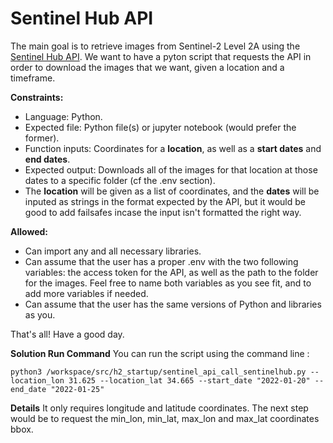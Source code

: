 # Sentinel Hub API

The main goal is to retrieve images from Sentinel-2 Level 2A using the [Sentinel Hub API](https://www.sentinel-hub.com/). We want to have a pyton script that requests the API in order to download the images that we want, given a location and a timeframe.

**Constraints:**

- Language: Python.
- Expected file: Python file(s) or jupyter notebook (would prefer the former).
- Function inputs: Coordinates for a **location**, as well as a **start dates** and **end dates**.
- Expected output: Downloads all of the images for that location at those dates to a specific folder (cf the .env section).
- The **location** will be given as a list of coordinates, and the **dates** will be inputed as strings in the format expected by the API, but it would be good to add failsafes incase the input isn't formatted the right way.

**Allowed:**

- Can import any and all necessary libraries.
- Can assume that the user has a proper .env with the two following variables: the access token for the API, as well as the path to the folder for the images. Feel free to name both variables as you see fit, and to add more variables if needed.
- Can assume that the user has the same versions of Python and libraries as you.

That's all! Have a good day.

**Solution Run Command**
You can run the script using the command line :

```console
python3 /workspace/src/h2_startup/sentinel_api_call_sentinelhub.py --location_lon 31.625 --location_lat 34.665 --start_date "2022-01-20" --end_date "2022-01-25"
```

**Details**
It only requires longitude and latitude coordinates. The next step would be to request the min_lon, min_lat, max_lon and max_lat coordinates bbox.
